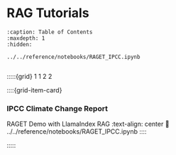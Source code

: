 # RAG Tutorials
```{toctree}
:caption: Table of Contents
:maxdepth: 1
:hidden:

../../reference/notebooks/RAGET_IPCC.ipynb


```
:::::{grid} 1 1 2 2

::::{grid-item-card} <h3> IPCC Climate Change Report </h3> RAGET Demo with LlamaIndex RAG
:text-align: center
:link: ../../reference/notebooks/RAGET_IPCC.ipynb
::::


:::::